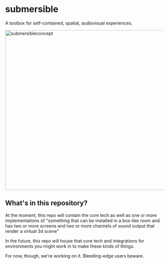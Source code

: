 # submersible
A toolbox for self-contained, spatial, audiovisual experiences.

<img width="512" height="512" alt="submersibleconcept" src="https://github.com/user-attachments/assets/ab9b7304-8d6e-4865-a4fe-70c3617bb2ea" />

## What's in this repository?
At the moment, this repo will contain the core tech as well as one or more implementations of "something that can be installed in a box-like room and has two or more screens and two or more channels of sound output that render a virtual 3d scene"

In the future, this repo will house that core tech and integrations for environments you might work in to make these kinds of things.

For now, though, we're working on it. Bleeding-edge users beware.

